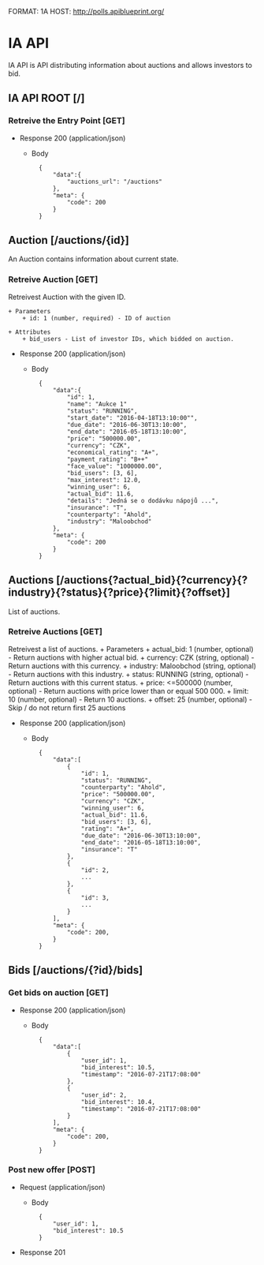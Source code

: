 FORMAT: 1A
HOST: http://polls.apiblueprint.org/

# IA API

IA API is API distributing information about auctions and allows investors to bid.

## IA API ROOT [/]

### Retreive the Entry Point [GET]

+ Response 200 (application/json)

    + Body

            {
                "data":{
                    "auctions_url": "/auctions"
                },
                "meta": {
                    "code": 200
                }
            }

## Auction [/auctions/{id}]
An Auction contains information about current state.

### Retreive Auction [GET]
Retreivest Auction with the given ID.

    + Parameters
        + id: 1 (number, required) - ID of auction
    
    + Attributes
        + bid_users - List of investor IDs, which bidded on auction.

+ Response 200 (application/json)

    + Body
    
            {
                "data":{
                    "id": 1,
                    "name": "Aukce 1"
                    "status": "RUNNING",
                    "start_date": "2016-04-18T13:10:00"",
                    "due_date": "2016-06-30T13:10:00",
                    "end_date": "2016-05-18T13:10:00",
                    "price": "500000.00",
                    "currency": "CZK",
                    "economical_rating": "A+",
                    "payment_rating": "B++"
                    "face_value": "1000000.00",
                    "bid_users": [3, 6],
                    "max_interest": 12.0,
                    "winning_user": 6,
                    "actual_bid": 11.6,
                    "details": "Jedná se o dodávku nápojů ...",
                    "insurance": "T",
                    "counterparty": "Ahold",
                    "industry": "Maloobchod"
                },
                "meta": {
                    "code": 200
                }
            }
## Auctions [/auctions{?actual_bid}{?currency}{?industry}{?status}{?price}{?limit}{?offset}]
List of auctions.
### Retreive Auctions [GET]
Retreivest a list of auctions.
    + Parameters
        + actual_bid: 1 (number, optional) - Return auctions with higher actual bid.
        + currency: CZK (string, optional) - Return auctions with this currency.
        + industry: Maloobchod (string, optional) - Return auctions with this industry.
        + status: RUNNING (string, optional) - Return auctions with this current status.
        + price: <=500000 (number, optional) - Return auctions with price lower than or equal  500 000.
        + limit: 10 (number, optional) - Return 10 auctions.
        + offset: 25 (number, optional) - Skip / do not return first 25 auctions 
 
+ Response 200 (application/json)
    + Body
    
            {
                "data":[
                    {
                        "id": 1,
                        "status": "RUNNING",
                        "counterparty": "Ahold",
                        "price": "500000.00",
                        "currency": "CZK",
                        "winning_user": 6,
                        "actual_bid": 11.6,
                        "bid_users": [3, 6],
                        "rating": "A+",
                        "due_date": "2016-06-30T13:10:00",
                        "end_date": "2016-05-18T13:10:00",
                        "insurance": "T"
                    },
                    {
                        "id": 2,
                        ...
                    },
                    {
                        "id": 3,
                        ...
                    }
                ],
                "meta": {
                    "code": 200,
                }
            }
## Bids [/auctions/{?id}/bids]
### Get bids on auction [GET]
+ Response 200 (application/json) 
    + Body
    
            {
                "data":[
                    {
                        "user_id": 1,
                        "bid_interest": 10.5,
                        "timestamp": "2016-07-21T17:08:00"
                    },
                    {
                        "user_id": 2,
                        "bid_interest": 10.4,
                        "timestamp": "2016-07-21T17:08:00"
                    }
                ],
                "meta": {
                    "code": 200,
                }
            }
### Post new offer [POST]  
+ Request (application/json) 
    + Body
    
            {
                "user_id": 1,
                "bid_interest": 10.5
            }
+ Response 201
